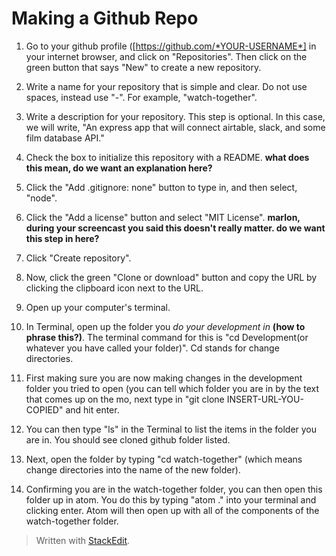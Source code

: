 
# Making a Github Repo

1. Go to your github profile ([https://github.com/*YOUR-USERNAME*] in your internet browser, and click on "Repositories". Then click on the green button that says "New" to create a new repository. 

2. Write a name for your repository that is simple and clear. Do not use spaces, instead use "-". For example, "watch-together".

3. Write a description for your repository. This step is optional. In this case, we will write, "An express app that will connect airtable, slack, and some film database API."

4. Check the box to initialize this repository with a README. **what does this mean, do we want an explanation here?**

5. Click the "Add .gitignore: none" button to type in, and then select, "node".

6. Click the "Add a license" button and select "MIT License". **marlon, during your screencast you said this doesn't really matter. do we want this step in here?**

7. Click "Create repository".

8. Now, click the green "Clone or download" button and copy the URL by clicking the clipboard icon next to the URL.

9. Open up your computer's terminal.
 
10. In Terminal, open up the folder you *do your development in* **(how to phrase this?)**. The terminal command for this is "cd Development(or whatever you have called your folder)". Cd stands for change directories.

11. First making sure you are now making changes in the development folder you tried to open (you can tell which folder you are in by the text that comes up on the mo, next type in "git clone INSERT-URL-YOU-COPIED" and hit enter.

12. You can then type "ls" in the Terminal to list the items in the folder you are in. You should see cloned github folder listed.

13. Next, open the folder by typing "cd watch-together" (which means change directories into the name of the new folder).

14. Confirming you are in the watch-together folder, you can then open this folder up in atom. You do this by typing "atom ." into your terminal and clicking enter. Atom will then open up with all of the components of the watch-together folder. 
> Written with [StackEdit](https://stackedit.io/).
<!--stackedit_data:
eyJoaXN0b3J5IjpbMTIzODQyMTYzNSwtNTA4NTMwOTM0LC0xNz
Y4MTYzMTc4LDU4MjI2NTYxMCwyMjU0NDQ2ODcsMTM4MzUyODgy
Nl19
-->
